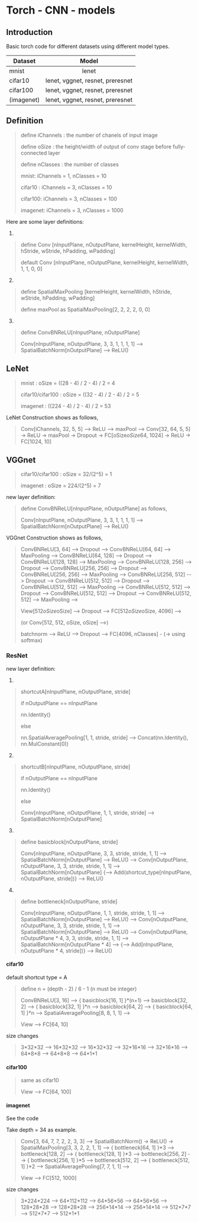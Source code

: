 # Torch - CNN - models

## Introduction

Basic torch code for different datasets using different model types. 

| Dataset		| Model									|
| ------------- |:-------------:						|
| mnist			| lenet									|
| cifar10		| lenet, vggnet, resnet, preresnet		|
| cifar100		| lenet, vggnet, resnet, preresnet		|
| (imagenet)	| lenet, vggnet, resnet, preresnet		|

## Definition

> define iChannels : the number of chanels of input image
>
> define oSize : the height/width of output of conv stage before fully-connected layer
>
> define nClasses : the number of classes
>
> mnist: iChannels = 1, nClasses = 10
>
> cifar10 : iChannels = 3, nClasses = 10
>
> cifar100: iChannels = 3, nClasses = 100
>
> imagenet: iChannels = 3, nClasses = 1000

Here are some layer definitions:

1. 
> define Conv [nInputPlane, nOutputPlane, kernelHeight, kernelWidth, hStride, wStride, hPadding, wPadding]
>
> default Conv [nInputPlane, nOutputPlane, kernelHeight, kernelWidth, 1, 1, 0, 0]

2. 
> define SpatialMaxPooling [kernelHeight, kernelWidth, hStride, wStride, hPadding, wPadding]
>
> define maxPool as SpatialMaxPooling[2, 2, 2, 2, 0, 0]

3. 
> define ConvBNReLU[nInputPlane, nOutputPlane]
>
> Conv[nInputPlane, nOutputPlane, 3, 3, 1, 1, 1, 1] --> SpatialBatchNorm[nOutputPlane] --> ReLU()

## LeNet

> mnist : oSize = ((28 - 4) / 2 - 4) / 2 = 4
>
> cifar10/cifar100 :  oSize = ((32 - 4) / 2 - 4) / 2 = 5
>
> imagenet : ((224 - 4) / 2 - 4) / 2 = 53

LeNet Construction shows as follows,

> Conv[iChannels, 32, 5, 5] --> ReLU --> maxPool --> Conv[32, 64, 5, 5] -> ReLU -> maxPool -> Dropout -> FC[oSize*oSize*64, 1024] -> ReLU -> FC[1024, 10]

## VGGnet

> cifar10/cifar100 :  oSize = 32/(2^5) = 1
>
> imagenet : oSize = 224/(2^5) = 7

new layer definition:
> define ConvBNReLU[nInputPlane, nOutputPlane] as follows,
>
> Conv[nInputPlane, nOutputPlane, 3, 3, 1, 1, 1, 1] --> SpatialBatchNorm[nOutputPlane] --> ReLU()

VGGnet Construction shows as follows,

> ConvBNReLU[3, 64] --> Dropout --> ConvBNReLU[64, 64] --> MaxPooling -->
> ConvBNReLU[64, 128] --> Dropout --> ConvBNReLU[128, 128] --> MaxPooling -->
> ConvBNReLU[128, 256] --> Dropout --> ConvBNReLU[256, 256] --> Dropout --> ConvBNReLU[256, 256] --> MaxPooling -->
> ConvBNReLU[256, 512] --> Dropout --> ConvBNReLU[512, 512] --> Dropout --> ConvBNReLU[512, 512] --> MaxPooling -->
> ConvBNReLU[512, 512] --> Dropout --> ConvBNReLU[512, 512] --> Dropout --> ConvBNReLU[512, 512] --> MaxPooling -->
>
> View[512*oSize*oSize] --> Dropout --> FC[512*oSize*oSize, 4096] -->
>
> (or Conv[512, 512, oSize, oSize] -->)
>
> batchnorm --> ReLU --> Dropout --> FC[4096, nClasses] - (-> using softmax)

### ResNet

new layer definition:

1.
> shortcutA[nInputPlane, nOutputPlane, stride]
>
> if nOutputPlane == nInputPlane
>
> nn.Identity()
>
> else
>
> nn.SpatialAveragePooling[1, 1, stride, stride] --> Concat(nn.Identity(), nn.MulConstant(0))

2.
> shortcutB[nInputPlane, nOutputPlane, stride]
>
> if nOutputPlane == nInputPlane
>
> nn.Identity()
>
> else
>
> Conv[nInputPlane, nOutputPlane, 1, 1, stride, stride] --> SpatialBatchNorm[nOutputPlane]

3.
> define basicblock[nOutputPlane, stride]
>
> Conv[nInputPlane, nOutputPlane, 3, 3, stride, stride, 1, 1] --> SpatialBatchNorm[nOutputPlane] --> ReLU() --> Conv[nOutputPlane, nOutputPlane, 3, 3, stride, stride, 1, 1] -->  SpatialBatchNorm[nOutputPlane] {--> Add(shortcut_type[nInputPlane, nOutputPlane, stride])} --> ReLU()

4.
> define bottleneck[nOutputPlane, stride]
>
> Conv[nInputPlane, nOutputPlane, 1, 1, stride, stride, 1, 1] --> SpatialBatchNorm[nOutputPlane] --> ReLU() --> Conv[nOutputPlane, nOutputPlane, 3, 3, stride, stride, 1, 1] --> SpatialBatchNorm[nOutputPlane] --> ReLU() --> Conv[nOutputPlane, nOutputPlane * 4, 3, 3, stride, stride, 1, 1] --> SpatialBatchNorm[nOutputPlane * 4] --> {--> Add[nInputPlane, nOutputPlane * 4, stride])} --> ReLU()

#### cifar10

default shortcut type = A

> define n = (depth - 2) / 6 - 1 (n must be integer)
>
> ConvBNReLU[3, 16] --> { basicblock[16, 1] }\*(n+1) --> basicblock[32, 2] --> { basicblock[32, 1] }\*n --> basicblock[64, 2] --> { basicblock[64, 1] }\*n -->  SpatialAveragePooling[8, 8, 1, 1] -->
>
> View --> FC[64, 10]

size changes
> 3\*32\*32 --> 16\*32\*32 --> 16\*32\*32 --> 32\*16\*16 --> 32\*16\*16 --> 64\*8\*8 --> 64\*8\*8 --> 64\*1\*1

#### cifar100

> same as cifar10
>
> View --> FC[64, 100]

#### imagenet

See the code

Take depth = 34 as example.

> Conv[3, 64, 7, 7, 2, 2, 3, 3] --> SpatialBatchNorm() -> ReLU() -> SpatialMaxPooling[3, 3, 2, 2, 1, 1] --> { bottleneck[64, 1] }\*3 --> bottleneck[128, 2] --> { bottleneck[128, 1] }\*3 --> bottleneck[256, 2] --> { bottleneck[256, 1] }\*5 --> bottleneck[512, 2] --> { bottleneck[512, 1] }\*2 --> SpatialAveragePooling[7, 7, 1, 1] -->
>
> View --> FC[512, 1000]

size changes
> 3\*224\*224 --> 64\*112\*112 --> 64\*56\*56 --> 64\*56\*56 --> 128\*28\*28 --> 128\*28\*28 --> 256\*14\*14 --> 256\*14\*14 --> 512\*7\*7 --> 512\*7\*7 --> 512\*1\*1
